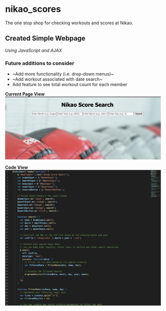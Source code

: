 # nikao_scores
The one stop shop for checking workouts and scores at Nikao.

## Created Simple Webpage
*Using JavaScript and AJAX*

### Future additions to consider
- ~Add more functionality (i.e. drop-down menus)~
- ~Add workout associated with date search~
- Add feature to see total workout count for each member

**Current Page View**
![Page View](/images/screenshot1.png)

**Code View**
![Code View](/images/Screenshot2.png)
